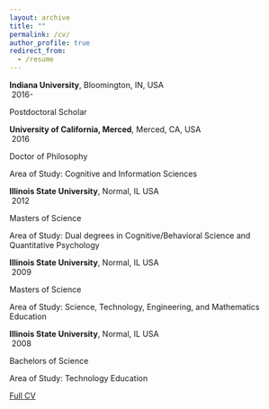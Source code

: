 ```yaml
---
layout: archive
title: ""
permalink: /cv/
author_profile: true
redirect_from:
  - /resume
---
```


**Indiana University**, Bloomington, IN, USA &nbsp; &nbsp; &nbsp; &nbsp; &nbsp; &nbsp; &nbsp; &nbsp; &nbsp; &nbsp; &nbsp; &nbsp;&nbsp; &nbsp; &nbsp; &nbsp; &nbsp; &nbsp;&nbsp; &nbsp; &nbsp; &nbsp; &nbsp; &nbsp;&nbsp; &nbsp; &nbsp; &nbsp; &nbsp; &nbsp; &nbsp;2016-

Postdoctoral Scholar



**University of California, Merced**, Merced, CA, USA &nbsp; &nbsp; &nbsp; &nbsp; &nbsp; &nbsp; &nbsp; &nbsp; &nbsp; &nbsp; &nbsp; &nbsp; &nbsp; &nbsp; &nbsp; &nbsp; &nbsp; &nbsp; &nbsp; &nbsp; &nbsp;2016

Doctor of Philosophy

Area of Study: Cognitive and Information Sciences



**Illinois State University**, Normal, IL USA &nbsp; &nbsp; &nbsp; &nbsp; &nbsp; &nbsp; &nbsp; &nbsp; &nbsp; &nbsp; &nbsp; &nbsp; &nbsp; &nbsp; &nbsp; &nbsp; &nbsp; &nbsp; &nbsp; &nbsp; &nbsp; &nbsp; &nbsp; &nbsp;&nbsp; &nbsp; &nbsp; &nbsp; &nbsp; &nbsp; &nbsp;2012

Masters of Science

Area of Study: Dual degrees in Cognitive/Behavioral Science and Quantitative Psychology



**Illinois State University**, Normal, IL USA &nbsp; &nbsp; &nbsp; &nbsp; &nbsp; &nbsp; &nbsp; &nbsp; &nbsp; &nbsp; &nbsp; &nbsp; &nbsp; &nbsp; &nbsp; &nbsp; &nbsp; &nbsp; &nbsp; &nbsp; &nbsp; &nbsp; &nbsp; &nbsp;&nbsp; &nbsp; &nbsp; &nbsp; &nbsp; &nbsp; &nbsp;2009

Masters of Science

Area of Study: Science, Technology, Engineering, and Mathematics Education 



**Illinois State University**, Normal, IL USA &nbsp; &nbsp; &nbsp; &nbsp; &nbsp; &nbsp; &nbsp; &nbsp; &nbsp; &nbsp; &nbsp; &nbsp; &nbsp; &nbsp; &nbsp; &nbsp; &nbsp; &nbsp; &nbsp; &nbsp; &nbsp; &nbsp; &nbsp; &nbsp;&nbsp; &nbsp; &nbsp; &nbsp; &nbsp; &nbsp; &nbsp;2008

Bachelors of Science

Area of Study: Technology Education 


[Full CV](http://drewabney.github.io/files/Abney_CV.pdf) 
